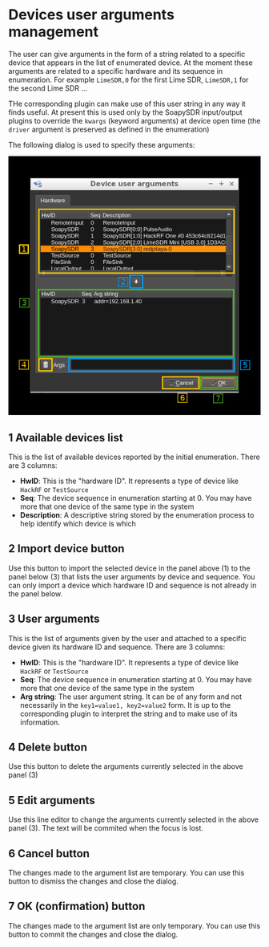 <h1>Devices user arguments management</h1>

The user can give arguments in the form of a string related to a specific device that appears in the list of enumerated device. At the moment these arguments are related to a specific hardware and its sequence in enumeration. For example `LimeSDR,0` for the first Lime SDR, `LimeSDR,1` for the second Lime SDR ...

THe corresponding plugin can make use of this user string in any way it finds useful. At present this is used only by the SoapySDR input/output plugins to override the `kwargs` (keyword arguments) at device open time (the `driver` argument is preserved as defined in the enumeration)

The following dialog is used to specify these arguments:

![Device user arguments dialog](../doc/img/MainWindow_user_args.png)

<h2>1 Available devices list</h2>

This is the list of available devices reported by the initial enumeration. There are 3 columns:

  - **HwID**: This is the "hardware ID". It represents a type of device like `HackRF` or `TestSource`
  - **Seq**: The device sequence in enumeration starting at 0. You may have more that one device of the same type in the system
  - **Description**: A descriptive string stored by the enumeration process to help identify which device is which

<h2>2 Import device button</h2>

Use this button to import the selected device in the panel above (1) to the panel below (3) that lists the user arguments by device and sequence. You can only import a device which hardware ID and sequence is not already in the panel below.

<h2>3 User arguments</h2>

This is the list of arguments given by the user and attached to a specific device given its hardware ID and sequence. There are 3 columns:

  - **HwID**: This is the "hardware ID". It represents a type of device like `HackRF` or `TestSource`
  - **Seq**: The device sequence in enumeration starting at 0. You may have more that one device of the same type in the system
  - **Arg string**: The user argument string. It can be of any form and not necessarily in the `key1=value1, key2=value2` form. It is up to the corresponding plugin to interpret the string and to make use of its information.

<h2>4 Delete button</h2>

Use this button to delete the arguments currently selected in the above panel (3)

<h2>5 Edit arguments</h2>

Use this line editor to change the arguments currently selected in the above panel (3). The text will be commited when the focus is lost.

<h2>6 Cancel button</h2>

The changes made to the argument list are temporary. You can use this button to dismiss the changes and close the dialog.

<h2>7 OK (confirmation) button</h2>

The changes made to the argument list are only temporary. You can use this button to commit the changes and close the dialog.
